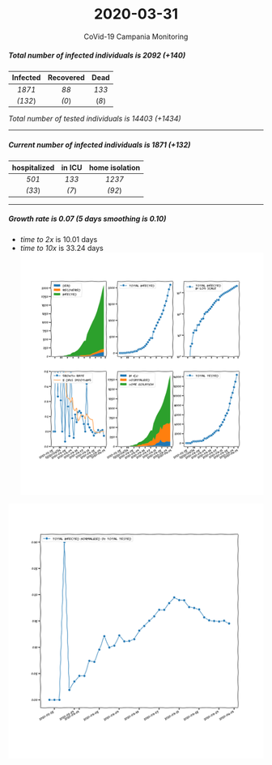 <div align='center'>

# 2020-03-31
CoVid-19 Campania Monitoring
</div>

##### Total number of infected individuals is 2092 (+140)
Infected | Recovered | Dead
:---: | :---: | :---:
*1871* | *88* | *133*
*(132*) | *(0*) | (*8*)

*Total number of tested individuals is 14403 (+1434)*
***
##### Current number of infected individuals is 1871 (+132)
hospitalized | in ICU | home isolation
:---: | :---: | :---:
*501* |*133* |*1237*
*(33*) |*(7*) |*(92*)
***
##### Growth rate is 0.07 (5 days smoothing is 0.10)
- *time to 2x* is 10.01 days
- *time to 10x* is 33.24 days
![stats][stats]

![infected_normalized][infected_normalized]

[stats]: stats_Campania.png
[infected_normalized]: infected_normalized_Campania.png
